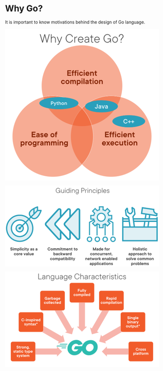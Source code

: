 # Why Go?

It is important to know motivations behind the design of Go language.

![Go Design Goals](./img/01_go_design_goals.png)

![Guiding Principles](./img/02_guiding_principles.png)

![Language Characteristics](./img/03_language_characteristics.png)
